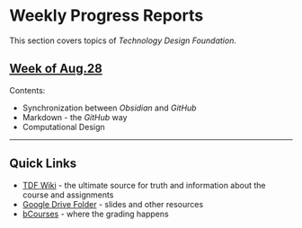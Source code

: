 # Weekly Progress Reports
This section covers topics of *Technology Design Foundation*.
## [Week of Aug.28](../weekly-reports/2023_08_28_ProgressReport)
Contents:
- Synchronization between *Obsidian* and *GitHub*
- Markdown - the *GitHub* way
- Computational Design

--- 
## Quick Links

- [TDF Wiki](https://github.com/Berkeley-MDes/desinv-202/wiki) - the ultimate source for truth and information about the course and assignments
- [Google Drive Folder](https://drive.google.com/drive/folders/1OjFgu4llHn-2WayQFVWRKFyOkQ_WaQRx?usp=drive_link) - slides and other resources
- [bCourses](https://bcourses.berkeley.edu/courses/1528355) - where the grading happens



